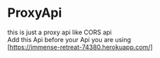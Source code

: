 # ProxyApi
this is just a proxy api like CORS api <br>
Add this Api before your Api you are using <br>
[https://immense-retreat-74380.herokuapp.com/]

